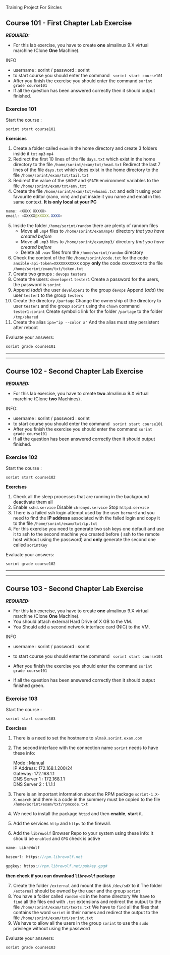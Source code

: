 Training Project For Sircles

## Course 101 - First Chapter Lab Exercise

***__REQUIRED:__***

- For this lab exercise, you have to create **__one__** almalinux 9.X virtual marchine (Clone **__One__** Machine).

INFO

- username : sorint / password : sorint
- to start course you should enter the command ` sorint start course101`
- After you finish the exercise you should enter the command `sorint grade course101`
- If all the question has been answered correctly then it should output finished.

#### 

### Exercise 101

Start the course :

```
sorint start course101
```

**Exercises**
1. Create a folder called `exam` in the home directory and create 3 folders inside it `txt` `mp3` `mp4`
2. Redirect the first 10 lines of the file `days.txt` which exist in the home directory to the file `/home/sorint/exam/txt/head.txt` Redirect the last 7 lines of the file `days.txt` which does exist in the home directory to the file `/home/sorint/exam/txt/tail.txt`
3. Redirect the value of the `$HOME` and `$PATH` environment variables to the file `/home/sorint/exam/txt/env.txt`
4. Create the file `/home/sorint/exam/txt/whoami.txt` and edit it using your favourite editor (nano, vim) and put inside it you name and email in this same context. **It is only local at your PC**

```java
name: <XXXX XXXXX>
email: <XXXXX@XXXXX.XXXX>
```

5. Inside the folder `/home/sorint/random` there are plenty of random files
   - Move all `.mp4` files to `/home/sorint/exam/mp4/` directory *that you have created before*
   - Move all `.mp3` files to `/home/sorint/exam/mp3/` directory *that you have created before*
   - Delete all `.wav` files from the `/home/sorint/random` directory
6. Check the content of the file `/home/sorint/code.txt` for the code `ansible-api-token=XXXXXXXXXXX` copy **__only__** the code `XXXXXXXXX` to the file `/home/sorint/exam/txt/token.txt`
7. Create two groups : `devops` `testers`
8. Create the users: `developer1` `tester1` Create a password for the users, the password is `sorint`
9. Append (*add*) the user `developer1` to the group `devops` Append (*add*) the user `tester1` to the group `testers`
10. Create the directory `/partage` Change the ownership of the directory to user `tester1` and the group `sorint` using the `chown` command `tester1:sorint` Create symbolic link for the folder `/partage` to the folder `/tmp/shared`
11. Create the alias `ipa="ip --color a"` And the alias must stay persistent after reboot

Evaluate your answers:

```
sorint grade course101
```

---

---

## Course 102 - Second Chapter Lab Exercise

***__REQUIRED:__***

- For this lab exercise, you have to create **__two__** almalinux 9.X virtual marchine (Clone **__two__** Machines) .

INFO:

- username : sorint / password : sorint
- to start course you should enter the command ` sorint start course101`
- After you finish the exercise you should enter the command `sorint grade course101`
- If all the question has been answered correctly then it should output finished.

### Exercise 102

Start the course :

```
sorint start course102
```

**Exercises**
1. Check all the sleep processes that are running in the background deactivate them all
2. Enable `sshd.service` Disable `chronyd.service` Stop `httpd.service`
3. There is a failed ssh login attempt used by the user `bernard` and you need to find the **IP address** associated with the failed login and copy it to the file `/home/sorint/exam/txt/ip.txt`
4. For this exercise you need to generate two ssh keys one default and use it to ssh to the second machine you created before ( ssh to the remote host without using the password) and **only** generate the second one called `sorintKey`


Evaluate your answers:

```
sorint grade course102
```

---

---

## Course 103 - Second Chapter Lab Exercise

***__REQUIRED:__***

- For this lab exercise, you have to create **__one__** almalinux 9.X virtual marchine (Clone **__One__** Machine).
- You should attach external Hard Drive of X GB to the VM.
- You Should add a second network interface card (NIC) to the VM.

INFO

- username : sorint / password : sorint


- to start course you should enter the command ` sorint start course101`
- After you finish the exercise you should enter the command `sorint grade course101`
- If all the question has been answered correctly then it should output finished green.

### Exercise 103

Start the course :

```
sorint start course103
```

**Exercises**
1. There is a need to set the hostname to `alma9.sorint.exam.com`
2. The second interface with the connection name `sorint` needs to have these info:

   Mode : Manual  
   IP Address: 172.168.1.200/24  
   Gateway: 172.168.1.1  
   DNS Server 1 : 172.168.1.1  
   DNS Server 2 : 1.1.1.1
3. There is an important information about the RPM package `sorint-1.X-X.noarch` and there is a code in the summery must be copied to the file `/home/sorint/exam/txt/rpmcode.txt`
4. We need to install the package `httpd` and then **enable**, **start** it.
5. Add the services `http` and `https` to the firewall.
6. Add the `librewolf` Browser Repo to your system using these info: It should be `enabled` and `GPG` check is active
```java
name: LibreWolf

baseurl: https://rpm.librewolf.net

gpgkey: https://rpm.librewolf.net/pubkey.gpg#
```

   **then check if you can download `librewolf` package**

7. Create the folder `/external` and mount the disk `/dev/sdX` to it The folder `/external` should be owned by the user and the group `sorint`
8. You have a folder called `random-d3` in the home directory We have to `find` all the files end with `.txt` extensions and redirect the output to the file `/home/sorint/exam/txt/texts.txt` We have to `find` all the files that contains the word `sorint` in their names and redirect the output to the file `/home/sorint/exam/txt/sorint.txt`
9. We have to allow all the users in the group `sorint` to use the `sudo` privilege without using the password

Evaluate your answers:

```
sorint grade course103
```
